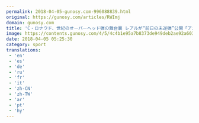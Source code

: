 ```yaml
---
permalink: 2018-04-05-gunosy.com-996088839.html
original: https://gunosy.com/articles/RWImj
domain: gunosy.com
title: 'C・ロナウド、世紀のオーバーヘッド弾の舞台裏 レアルが“前日の未遂弾”公開「アメージング」（Football ZONE web） - グノシー'
image: https://contents.gunosy.com/4/5/4c4b1e95a7b8373de949deb2ae92a603_content.jpg
date: 2018-04-05 05:25:30
category: sport
translations: 
 - 'en'
 - 'es'
 - 'de'
 - 'ru'
 - 'fr'
 - 'it'
 - 'zh-CN'
 - 'zh-TW'
 - 'ar'
 - 'pt'
 - 'hy'
---
```


